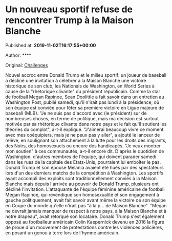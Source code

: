 
# Un nouveau sportif refuse de rencontrer Trump à la Maison Blanche

Published at: **2019-11-02T16:17:55+00:00**

Author: ****

Original: [Challenges](https://www.challenges.fr/sport/un-nouveau-sportif-refuse-de-rencontrer-trump-a-la-maison-blanche_682875)

Nouvel accroc entre Donald Trump et le milieu sportif: un joueur de baseball a décliné une invitation à célébrer à la Maison Blanche une victoire historique de son club, les Nationals de Washington, en World Series à cause de la "rhétorique clivante" du président républicain.
Comme la star de football Megan Rapinoe, Sean Doolittle a fait savoir dans un entretien au Washington Post, publié samedi, qu'il n'irait pas lundi à la présidence, où son équipe est conviée pour fêter sa première victoire en Ligue majeure de baseball (MLB).
"Je ne suis pas d'accord avec (le président) sur de nombreuses choses, en terme de politique, mais ma décision est surtout motivée par sa rhétorique clivante dans notre pays et le fait qu'il soutient les théories du complot", a-t-il expliqué.
"J'aimerai beaucoup vivre ce moment avec mes coéquipiers, mais je ne peux pas y aller", a ajouté le lanceur de relève, en soulignant son attachement à la lutte pour les droits des migrants, des Noirs, des homosexuels ou encore des handicapés. "Je veux montrer mon soutien" à ces communautés, a-t-il encore dit.
D'après le quotidien de Washington, d'autres membres de l'équipe, qui doivent parader samedi dans les rues de la capitale des Etats-Unis, pourraient lui emboîter le pas.
Donald Trump et son épouse Melania avaient été hués par des spectateurs lors d'un des derniers matchs de la compétition à Washington.
Les sportifs ayant accompli des exploits sont traditionnellement conviés à la Maison Blanche mais depuis l'arrivée au pouvoir de Donald Trump, plusieurs ont décliné l'invitation.
L'attaquante de l'équipe féminine américaine de football Megan Rapinoe, qui revendique son homosexualité et son engagement à gauche politiquement, avait fait savoir avant même la victoire de son équipe en Coupe du monde qu'elle n'irait pas "à la p... de Maison Blanche".
"Megan ne devrait jamais manquer de respect à notre pays, à la Maison Blanche et à notre drapeau", avait rétorqué son locataire.
Donald Trump s'est également opposé au footballeur américain Colin Kaepernick devenu en 2016 la figure de proue d'un mouvement de protestations contre les violences policières, en posant un genou à terre lors de l'hymne américain.

